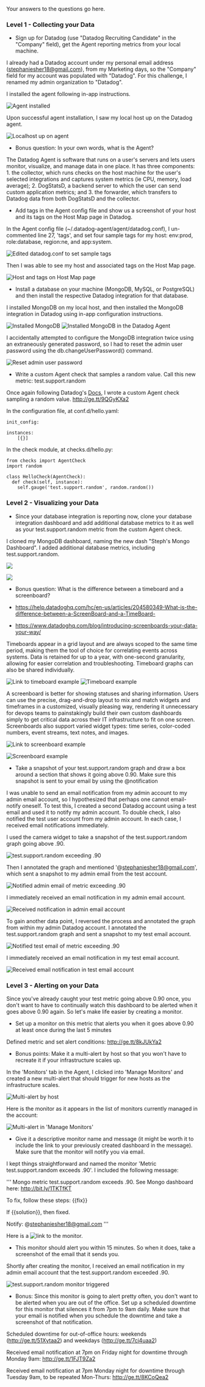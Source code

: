 Your answers to the questions go here.

### Level 1 - Collecting your Data

* Sign up for Datadog (use "Datadog Recruiting Candidate" in the "Company" field), get the Agent reporting metrics from your local machine.

I already had a Datadog account under my personal email address (stephaniesher18@gmail.com), from my Marketing days, so the "Company" field for my account was populated with "Datadog". For this challenge, I renamed my admin organization to "Datadog".

I installed the agent following in-app instructions. 

![Agent installed](http://bit.ly/1TX5dRD)

Upon successful agent installation, I saw my local host up on the Datadog agent.

![Localhost up on agent](http://ge.tt/8qvuXWa2)

* Bonus question: In your own words, what is the Agent?

The Datadog Agent is software that runs on a user's servers and lets users monitor, visualize, and manage data in one place. It has three components: 1. the collector, which runs checks on the host machine for the user's selected integrations and captures system metrics (ie CPU, memory, load average); 2. DogStatsD, a backend server to which the user can send custom application metrics; and 3. the forwarder, which transfers to Datadog data from both DogStatsD and the collector.

* Add tags in the Agent config file and show us a screenshot of your host and its tags on the Host Map page in Datadog.

In the Agent config file (~/.datadog-agent/agent/datadog.conf), I un-commented line 27, 'tags', and set four sample tags for my host: env:prod, role:database, region:ne, and app:system.

![Edited datadog.conf to set sample tags](http://ge.tt/6bEjlfa2)

Then I was able to see my host and associated tags on the Host Map page.

![Host and tags on Host Map page](http://ge.tt/81GZlWa2)

* Install a database on your machine (MongoDB, MySQL, or PostgreSQL) and then install the respective Datadog integration for that database.

I installed MongoDB on my local host, and then installed the MongoDB integration in Datadog using in-app configuration instructions. 

![Installed MongoDB](http://ge.tt/2nGV6Xa2)
![Installed MongoDB in the Datadog Agent](http://ge.tt/7ykAraa2)

I accidentally attempted to configure the MongoDB integration twice using an extraneously generated password, so I had to reset the admin user password using the db.changeUserPassword() command. 

![Reset admin user password](http://ge.tt/5X3Csaa2)

* Write a custom Agent check that samples a random value. Call this new metric: test.support.random

Once again following Datadog's [Docs](http://bit.ly/1sitxHf), I wrote a custom Agent check sampling a random value. http://ge.tt/9QGyKXa2

In the configuration file, at conf.d/hello.yaml:

``` 
init_config:

instances:
    [{}]
```

In the check module, at checks.d/hello.py:

```
from checks import AgentCheck
import random

class HelloCheck(AgentCheck):
  def check(self, instance):
    self.gauge('test.support.random', random.random())
```

### Level 2 - Visualizing your Data

* Since your database integration is reporting now, clone your database integration dashboard and add additional database metrics to it as well as your test.support.random metric from the custom Agent check.

I cloned my MongoDB dashboard, naming the new dash "Steph's Mongo Dashboard". I added additional database metrics, including test.support.random. 

![](http://ge.tt/2TEAtaa2) 

![](http://ge.tt/7DwZYXa2)

* Bonus question: What is the difference between a timeboard and a screenboard?

- https://help.datadoghq.com/hc/en-us/articles/204580349-What-is-the-difference-between-a-ScreenBoard-and-a-TimeBoard-

- https://www.datadoghq.com/blog/introducing-screenboards-your-data-your-way/

Timeboards appear in a grid layout and are always scoped to the same time period, making them the tool of choice for correlating events across systems. Data is retained for up to a year, with one-second granularity, allowing for easier correlation and troubleshooting. Timeboard graphs can also be shared individually.

![Link to timeboard example](http://bit.ly/1WBHcqb)
![Timeboard example](http://ge.tt/1kYfGca2)

A screenboard is better for showing statuses and sharing information. Users can use the precise, drag-and-drop layout to mix and match widgets and timeframes in a customized, visually pleasing way, rendering it unnecessary for devops teams to painstakingly build their own custom dashboards simply to get critical data across their IT infrastructure to fit on one screen. Screenboards also support varied widget types: time series, color-coded numbers, event streams, text notes, and images.

![Link to screenboard example](http://bit.ly/1NxgKuw)

![Screenboard example](http://ge.tt/6xH8pfa2)

* Take a snapshot of your test.support.random graph and draw a box around a section that shows it going above 0.90. Make sure this snapshot is sent to your email by using the @notification

I was unable to send an email notification from my admin account to my admin email account, so I hypothesized that perhaps one cannot email-notify oneself. To test this, I created a second Datadog account using a test email and used it to notify my admin account. To double check, I also notified the test user account from my admin account. In each case, I received email notifications immediately.

I used the camera widget to take a snapshot of the test.support.random graph going above .90.

![test.support.random exceeding .90](http://ge.tt/2OK6BZa2)

Then I annotated the graph and mentioned '@stephaniesher18@gmail.com', which sent a snapshot to my admin email from the test account.

![Notified admin email of metric exceeding .90](http://ge.tt/7FPFBZa2)

I immediately received an email notification in my admin email account.

![Received notification in admin email account](http://ge.tt/6ck0BZa2)

To gain another data point, I reversed the process and annotated the graph from within my admin Datadog account. I annotated the test.support.random graph and sent a snapshot to my test email account.

![Notified test email of metric exceeding .90](http://ge.tt/6CpdFea2)

I immediately received an email notification in my test email account.

![Received email notification in test email account](http://ge.tt/5ONuFea2)


### Level 3 - Alerting on your Data

Since you've already caught your test metric going above 0.90 once, you don't want to have to continually watch this dashboard to be alerted when it goes above 0.90 again. So let's make life easier by creating a monitor.

* Set up a monitor on this metric that alerts you when it goes above 0.90 at least once during the last 5 minutes

Defined metric and set alert conditions: http://ge.tt/8kJUkYa2

* Bonus points: Make it a multi-alert by host so that you won't have to recreate it if your infrastructure scales up.

In the 'Monitors' tab in the Agent, I clicked into 'Manage Monitors' and created a new multi-alert that should trigger for new hosts as the infrastructure scales.  

![Multi-alert by host](http://ge.tt/6rbfrfa2)

Here is the monitor as it appears in the list of monitors currently managed in the account: 

![Multi-alert in 'Manage Monitors'](http://ge.tt/271O4ea2)

* Give it a descriptive monitor name and message (it might be worth it to include the link to your previously created dashboard in the message). Make sure that the monitor will notify you via email.

I kept things straightforward and named the monitor 'Metric test.support.random exceeds .90'. I included the following message: 

'''
Mongo metric test.support.random exceeds .90. See Mongo dashboard here: http://bit.ly/1TKTfKT  

To fix, follow these steps: {{fix}}

If {{solution}}, then fixed. 

Notify: @stephaniesher18@gmail.com
'''

Here is a ![link](http://bit.ly/1qrOPBf) to the monitor.

* This monitor should alert you within 15 minutes. So when it does, take a screenshot of the email that it sends you.

Shortly after creating the monitor, I received an email notification in my admin email account that the test.support.random exceeded .90.

![test.support.random monitor triggered](http://ge.tt/7a48nYa2)

* Bonus: Since this monitor is going to alert pretty often, you don't want to be alerted when you are out of the office. Set up a scheduled downtime for this monitor that silences it from 7pm to 9am daily. Make sure that your email is notified when you schedule the downtime and take a screenshot of that notification.

Scheduled downtime for out-of-office hours: weekends (http://ge.tt/51Xytaa2) and weekdays (http://ge.tt/7ci4uaa2)

Received email notification at 7pm on Friday night for downtime through Monday 9am: http://ge.tt/1FJT9Za2 

Received email notification at 7pm Monday night for downtime through Tuesday 9am, to be repeated Mon-Thurs: http://ge.tt/8KCoQea2